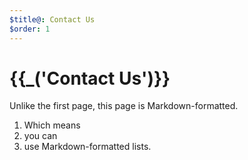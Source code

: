 ```yaml
---
$title@: Contact Us
$order: 1
---
```

# {{_('Contact Us')}}

Unlike the first page, this page is Markdown-formatted.

1. Which means
1. you can
1. use Markdown-formatted lists.

